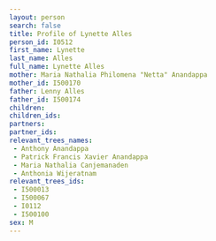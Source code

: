 ```yaml
---
layout: person
search: false
title: Profile of Lynette Alles
person_id: I0512
first_name: Lynette
last_name: Alles
full_name: Lynette Alles
mother: Maria Nathalia Philomena "Netta" Anandappa
mother_id: I500170
father: Lenny Alles
father_id: I500174
children:
children_ids:
partners:
partner_ids:
relevant_trees_names:
 - Anthony Anandappa
 - Patrick Francis Xavier Anandappa
 - Maria Nathalia Canjemanaden
 - Anthonia Wijeratnam
relevant_trees_ids:
 - I500013
 - I500067
 - I0112
 - I500100
sex: M
---
```


